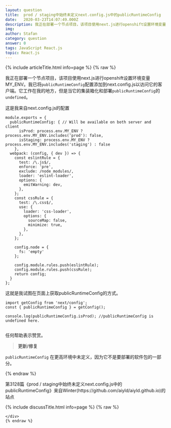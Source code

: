 ```yaml
---
layout: question
title:  prod / staging中始终未定义next.config.js中的publicRuntimeConfig
date:   2020-03-23T14:07:49.000Z
description: 我正在部署一个节点项目，该项目使用next.js进行openshift设置环境变量MY_ENV。我已将publicRuntimeConfig配置添加到ne...
img: 
author: Stafan
category: question
answer: 0
tags: JavaScript React.js
topic: React.js
---
```

<div class="article-root">
  <div class="article">
    {% include articleTitle.html info=page %}
    {% raw %}
    <div class="article-content"><p><font style="vertical-align: inherit;"><font style="vertical-align: inherit;">我正在部署一个节点项目，该项目使用next.js进行openshift设置环境变量MY_ENV。</font><font style="vertical-align: inherit;">我已将</font></font><code>publicRuntimeConfig</code><font style="vertical-align: inherit;"><font style="vertical-align: inherit;">配置</font><font style="vertical-align: inherit;">添加</font><font style="vertical-align: inherit;">到next.config.js以访问它的客户端。</font><font style="vertical-align: inherit;">它工作在我的地方，但是当它的集装箱化和部署</font></font><code>publicRuntimeConfig</code><font style="vertical-align: inherit;"><font style="vertical-align: inherit;">的</font></font><code>undefined</code><font style="vertical-align: inherit;"><font style="vertical-align: inherit;">。</font></font></p>

<p><font style="vertical-align: inherit;"><font style="vertical-align: inherit;">这是我来自next.config.js的配置</font></font></p>

<pre><code>module.exports = {<font></font>
  publicRuntimeConfig: { // Will be available on both server and client<font></font>
      isProd: process.env.MY_ENV ? process.env.MY_ENV.includes('prod'): false,<font></font>
      isStaging: process.env.MY_ENV ? process.env.MY_ENV.includes('staging') : false<font></font>
    },<font></font>
  webpack: (config, { dev }) =&gt; {<font></font>
    const eslintRule = {<font></font>
      test: /\.js$/,<font></font>
      enforce: 'pre',<font></font>
      exclude: /node_modules/,<font></font>
      loader: 'eslint-loader',<font></font>
      options: {<font></font>
        emitWarning: dev,<font></font>
      },<font></font>
    };<font></font>
    const cssRule = {<font></font>
      test: /\.css$/,<font></font>
      use: {<font></font>
        loader: 'css-loader',<font></font>
        options: {<font></font>
          sourceMap: false,<font></font>
          minimize: true,<font></font>
        },<font></font>
      },<font></font>
    };<font></font>
<font></font>
    config.node = {<font></font>
      fs: 'empty'<font></font>
    };<font></font>
<font></font>
    config.module.rules.push(eslintRule);<font></font>
    config.module.rules.push(cssRule);<font></font>
    return config;<font></font>
  }<font></font>
};<font></font>
</code></pre>

<p><font style="vertical-align: inherit;"><font style="vertical-align: inherit;">这就是我试图在页面上获取publicRuntimeConfig的方式。</font></font></p>

<pre><code>import getConfig from 'next/config';<font></font>
const { publicRuntimeConfig } = getConfig();<font></font>
<font></font>
console.log(publicRuntimeConfig.isProd); //publicRuntimeConfig is undefined here. <font></font>
<font></font>
</code></pre>

<p><font style="vertical-align: inherit;"><font style="vertical-align: inherit;">任何帮助表示赞赏。</font></font></p>

<blockquote>
  <p><strong><font style="vertical-align: inherit;"><font style="vertical-align: inherit;">更新/修复</font></font></strong></p>
</blockquote>

<p><code>publicRuntimeConfig</code><font style="vertical-align: inherit;"><font style="vertical-align: inherit;"> 在更高环境中未定义，因为它不是要部署的软件包的一部分。</font></font></p></div>
    {% endraw %}
  </div>
  <p class="winter_mark">第3128篇《prod / staging中始终未定义next.config.js中的publicRuntimeConfig》来自Winter(https://github.com/aiyld/aiyld.github.io)的站点</p>
  <div class="discuss-wrapper">
    {% include discussTitle.html info=page %}
    {% raw %}
    <div class="discuss-list">
    
    </div>
    {% endraw %}
  </div>
<div>
